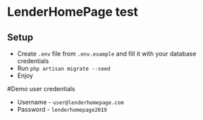 # LenderHomePage test

## Setup

- Create `.env` file from `.env.example` and fill it with your database credentials
- Run `php artisan migrate --seed`
- Enjoy

#Demo user credentials
- Username - `user@lenderhomepage.com`
- Password - `lenderhomepage2019`
